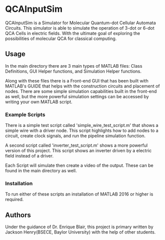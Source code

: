 # QCAInputSim

QCAInputSim is a Simulator for Molecular Quantum-dot Cellular Automata Circuits.
This simulator is able to simulate the operation of 3-dot or 6-dot QCA Cells in electric fields. With the ultimate goal of exploring the possibilities of molecular QCA for classical computing.

## Usage

In the main directory there are 3 main types of MATLAB files: Class Definitions, GUI Helper functions, and Simulation Helper functions.

Along with these files there is a Front-end GUI that has been built with MATLAB's GUIDE that helps with the construction circuits and placement of nodes. There are some simple simulation capabilities built in the front-end as well, but the more powerful simulation settings can be accessed by writing your own MATLAB script.


### Example Scripts
There is a simple test script called 'simple_wire_test_script.m' that shows a simple wire with a driver node. This script highlights how to add nodes to a circuit, create clock signals, and run the pipeline simulation function. 

A second script called 'inverter_test_script.m' shows a more powerful version of this project. This script shows an inverter driven by a electric field instead of a driver.


Each Script will simulate then create a video of the output. These can be found in the main directory as well.



### Installation
To run either of these scripts an installation of MATLAB 2016 or higher is required.




## Authors
Under the guidance of Dr. Enrique Blair, this project is primary written by Jackson Henry(BSECE, Baylor University) with the help of other students. 

